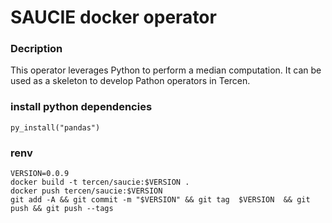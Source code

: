 # SAUCIE docker operator

### Decription

This operator leverages Python to perform a median computation. It can be used as a skeleton to develop Pathon operators in Tercen.

### install python dependencies

`py_install("pandas")`

### renv

```
VERSION=0.0.9
docker build -t tercen/saucie:$VERSION .
docker push tercen/saucie:$VERSION
git add -A && git commit -m "$VERSION" && git tag  $VERSION  && git push && git push --tags
```
